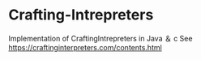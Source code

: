 # Crafting-Intrepreters
Implementation of CraftingIntrepreters in Java ＆ c
See https://craftinginterpreters.com/contents.html

